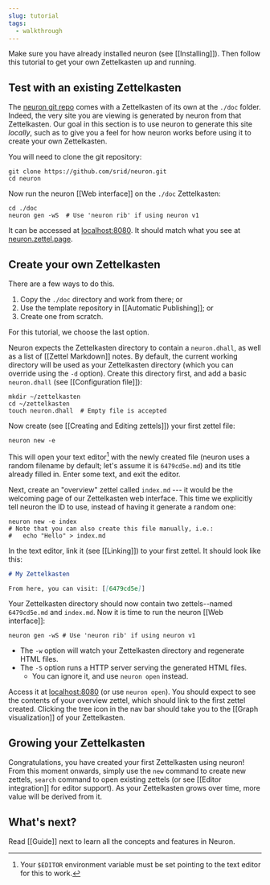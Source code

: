 ```yaml
---
slug: tutorial
tags:
  - walkthrough
---
```


Make sure you have already installed neuron (see [[Installing]]). Then follow this tutorial to get your own Zettelkasten up and running.

## Test with an existing Zettelkasten

The [neuron git repo](https://github.com/srid/neuron) comes with a Zettelkasten of its own at the `./doc` folder. Indeed, the very site you are viewing is generated by neuron from that Zettelkasten. Our goal in this section is to use neuron to generate this site *locally*, such as to give you a feel for how neuron works before using it to create your own Zettelkasten.

You will need to clone the git repository:

```shell
git clone https://github.com/srid/neuron.git
cd neuron
```

Now run the neuron [[Web interface]] on the `./doc` Zettelkasten:

```shell
cd ./doc
neuron gen -wS  # Use 'neuron rib' if using neuron v1
```

It can be accessed at [localhost:8080](http://localhost:8080). It should match what you see at [neuron.zettel.page](https://neuron.zettel.page).

## Create your own Zettelkasten

There are a few ways to do this.

1. Copy the `./doc` directory and work from there; or
1. Use the template repository in [[Automatic Publishing]]; or
1. Create one from scratch.

For this tutorial, we choose the last option.

Neuron expects the Zettelkasten directory to contain a `neuron.dhall`, as well as a list of [[Zettel Markdown]] notes. By default, the current working directory will be used as your Zettelkasten directory (which you can override using the `-d` option). Create this directory first, and add a basic `neuron.dhall` (see [[Configuration file]]):

```shell
mkdir ~/zettelkasten
cd ~/zettelkasten
touch neuron.dhall  # Empty file is accepted
```

Now create (see [[Creating and Editing zettels]]) your first zettel file:

```shell
neuron new -e
```

This will open your text editor[^editor] with the newly created file (neuron uses a random filename by default; let's assume it is `6479cd5e.md`) and its title already filled in. Enter some text, and exit the editor.

[^editor]: Your `$EDITOR` environment variable must be set pointing to the text editor for this to work.

Next, create an "overview" zettel called `index.md` --- it would be the welcoming page of our Zettelkasten web interface. This time we explicitly tell neuron the ID to use, instead of having it generate a random one:

```shell
neuron new -e index
# Note that you can also create this file manually, i.e.: 
#   echo "Hello" > index.md
```

In the text editor, link it (see [[Linking]]) to your first zettel. It should look like this:

```markdown
# My Zettelkasten

From here, you can visit: [[6479cd5e]]
```

Your Zettelkasten directory should now contain two zettels--named `6479cd5e.md` and `index.md`.  Now it is time to run the neuron [[Web interface]]:

```shell
neuron gen -wS # Use 'neuron rib' if using neuron v1
```

* The `-w` option will watch your Zettelkasten directory and regenerate HTML files.
* The `-S` option runs a HTTP server serving the generated HTML files. 
  * You can ignore it, and use `neuron open` instead.

Access it at [localhost:8080](http://localhost:8080) (or use `neuron open`). You should expect to see the contents of your overview zettel, which should link to the first zettel created. Clicking the tree icon in the nav bar should take you to the [[Graph visualization]] of your Zettelkasten. 

## Growing your Zettelkasten

Congratulations, you have created your first Zettelkasten using neuron! From this moment onwards, simply use the `new` command to create new zettels, `search` command to open existing zettels (or see [[Editor integration]] for editor support). As your Zettelkasten grows over time, more value will be derived from it.

## What's next?

Read [[Guide]] next to learn all the concepts and features in Neuron.
